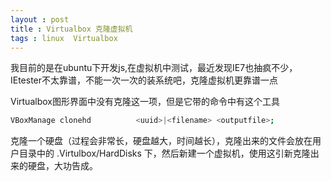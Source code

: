 ```yaml
---
layout : post 
title : Virtualbox 克隆虚拟机
tags : linux  Virtualbox
---
```


我目前的是在ubuntu下开发js,在虚拟机中测试，最近发现IE7也抽疯不少，IEtester不太靠谱，不能一次一次的装系统吧，克隆虚拟机更靠谱一点

Virtualbox图形界面中没有克隆这一项，但是它带的命令中有这个工具

```bash
VBoxManage clonehd          <uuid>|<filename> <outputfile>;
```
克隆一个硬盘（过程会非常长，硬盘越大，时间越长），克隆出来的文件会放在用户目录中的 .Virtulbox/HardDisks 下，然后新建一个虚拟机，使用这引新克隆出来的硬盘，大功告成。
